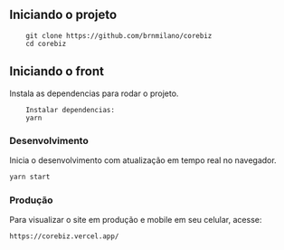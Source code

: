 ## Iniciando o projeto

```
    git clone https://github.com/brnmilano/corebiz
    cd corebiz
```

## Iniciando o front
Instala as dependencias para rodar o projeto.

```
    Instalar dependencias:
    yarn 
```

### Desenvolvimento

Inicia o desenvolvimento com atualização em tempo real no navegador.

```sh
yarn start 
```

### Produção

Para visualizar o site em produção e mobile em seu celular, acesse:

```
https://corebiz.vercel.app/
```
